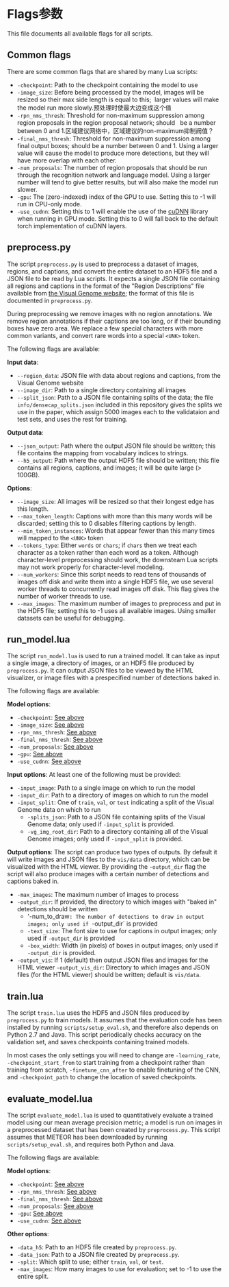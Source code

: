 # Flags参数
This file documents all available flags for all scripts.

## Common flags
There are some common flags that are shared by many Lua scripts:

- `-checkpoint`: Path to the checkpoint containing the model to use
- `-image_size`: Before being processed by the model, images will be resized so their max side length is equal to this;
  larger values will make the model run more slowly.预处理时使最大边变成这个值
- `-rpn_nms_thresh`: Threshold for non-maximum suppression among region proposals in the region proposal network; should
   be a number between 0 and 1.区域建议网络中，区域建议的non-maximum抑制阙值？
- `-final_nms_thresh`: Threshold for non-maximum suppression among final output boxes; should be a number between 0 and 1.
  Using a larger value will cause the model to produce more detections, but they will have more overlap with each other.
- `-num_proposals`: The number of region proposals that should be run through the recognition network and language model.
  Using a larger number will tend to give better results, but will also make the model run slower.
- `-gpu`: The (zero-indexed) index of the GPU to use. Setting this to -1 will run in CPU-only mode.
- `-use_cudnn`: Setting this to 1 will enable the use of the [cuDNN](https://developer.nvidia.com/cudnn) library when
  running in GPU mode. Setting this to 0 will fall back to the default torch implementation of cuDNN layers.

## preprocess.py
The script `preprocess.py` is used to preprocess a dataset of images, regions, and captions, and convert the entire
dataset to an HDF5 file and a JSON file to be read by Lua scripts. It expects a single JSON file containing all
regions and captions in the format of the "Region Descriptions" file available from
[the Visual Genome website](https://visualgenome.org/api/v0/api_home.html); the format of this file is documented
in `preprocess.py`.

During preprocessing we remove images with no region annotations. We remove region annotations if their captions are
too long, or if their bounding boxes have zero area. We replace a few special characters with more common variants, and
convert rare words into a special `<UNK>` token.

The following flags are available:

**Input data**:
- `--region_data`: JSON file with data about regions and captions, from the Visual Genome website
- `--image_dir`: Path to a single directory containing all images
- `--split_json`: Path to a JSON file containing splits of the data; the file `info/densecap_splits.json`
   included in this repository gives the splits we use in the paper, which assign 5000 images each to the
   validataion and test sets, and uses the rest for training.

**Output data**:
- `--json_output`: Path where the output JSON file should be written; this file contains the mapping from
  vocabulary indices to strings.
- `--h5_output`: Path where the output HDF5 file should be written; this file contains all regions, captions,
  and images; it will be quite large (> 100GB).

**Options**:
- `--image_size`: All images will be resized so that their longest edge has this length.
- `--max_token_length`: Captions with more than this many words will be discarded; setting this to 0
  disables filtering captions by length.
- `--min_token_instances`: Words that appear fewer than this many times will mapped to the `<UNK>` token
- `--tokens_type`: Either `words` or `chars`; if `chars` then we treat each character as a token rather than
  each word as a token. Although character-level preprocessing should work, the downsteam Lua scripts may
  not work properly for character-level modeling.
- `--num_workers`: Since this script needs to read tens of thousands of images off disk and write them into
  a single HDF5 file, we use several worker threads to concurrently read images off disk. This flag gives
  the number of worker threads to use.
- `--max_images`: The maximum number of images to preprocess and put in the HDF5 file; setting this to -1
  uses all available images. Using smaller datasets can be useful for debugging.

## run_model.lua
The script `run_model.lua` is used to run a trained model. It can take as input a single image, a directory of images, or
an HDF5 file produced by `preprocess.py`. It can output JSON files to be viewed by the HTML visualizer, or image files with
a prespecified number of detections baked in.

The following flags are available:

**Model options**:
- `-checkpoint`: [See above](#common-flags)
- `-image_size`: [See above](#common-flags)
- `-rpn_nms_thresh`: [See above](#common-flags)
- `-final_nms_thresh`: [See above](#common-flags)
- `-num_proposals`: [See above](#common-flags)
- `-gpu`: [See above](#common-flags)
- `-use_cudnn`: [See above](#common-flags)

**Input options**:
At least one of the following must be provided:
- `-input_image`: Path to a single image on which to run the model
- `-input_dir`: Path to a directory of images on which to run the model
- `-input_split`: One of `train`, `val`, or `test` indicating a split of the Visual Genome data on which to run
  - `-splits_json`: Path to a JSON file containing splits of the Visual Genome data; only used if `-input_split`
     is provided.
  - `-vg_img_root_dir`: Path to a directory containing all of the Visual Genome images; only used if `-input_split`
    is provided.
    
**Output options**:
The script can produce two types of outputs. By default it will write images and JSON files to the `vis/data`
directory, which can be visualized with the HTML viewer. By providing the `-output_dir` flag the script will also
produce images with a certain number of detections and captions baked in.
- `-max_images`: The maximum number of images to process
- `-output_dir`: If provided, the directory to which images with "baked in" detections should be written
  - '-num_to_draw`: The number of detections to draw in output images; only used if `-output_dir` is provided
  - `-text_size`: The font size to use for captions in output images; only used if `-output_dir` is provided
  - `-box_width`: Width (in pixels) of boxes in output images; only used if `-output_dir` is provided.
- `-output_vis`: If 1 (default) then output JSON files and images for the HTML viewer
  `-output_vis_dir`: Directory to which images and JSON files (for the HTML viewer) should be written;
  default is `vis/data`.

## train.lua
The script `train.lua` uses the HDF5 and JSON files produced by `preprocess.py` to train models. It assumes that the
evaluation code has been installed by running `scripts/setup_eval.sh`, and therefore also depends on Python 2.7 and
Java. This script periodically checks accuracy on the validation set, and saves checkpoints containing trained models.

In most cases the only settings you will need to change are `-learning_rate`, `-checkpoint_start_from` to start
training from a checkpoint rather than training from scratch, `-finetune_cnn_after` to enable finetuning of the CNN,
and `-checkpoint_path` to change the location of saved checkpoints.

## evaluate_model.lua
The script `evaluate_model.lua` is used to quantitatively evaluate a trained model using our mean average precision metric;
a model is run on images in a preprocessed dataset that has been created by `preprocess.py`.
This script assumes that METEOR has been downloaded by running `scripts/setup_eval.sh`, and requires both Python and Java.

The following flags are available:

**Model options**:
- `-checkpoint`: [See above](#common-flags)
- `-rpn_nms_thresh`: [See above](#common-flags)
- `-final_nms_thresh`: [See above](#common-flags)
- `-num_proposals`: [See above](#common-flags)
- `-gpu`: [See above](#common-flags)
- `-use_cudnn`: [See above](#common-flags)

**Other options**:
- `-data_h5`: Path to an HDF5 file created by `preprocess.py`.
- `-data_json`: Path to a JSON file created by `preprocess.py`.
- `-split`: Which split to use; either `train`, `val`, or `test`.
- `-max_images`: How many images to use for evaluation; set to -1 to use the entire split.
